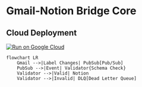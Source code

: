 # Gmail-Notion Bridge Core

## Cloud Deployment

[![Run on Google Cloud](https://deploy.cloud.run/button.svg)](https://deploy.cloud.run)

```mermaid
flowchart LR
    Gmail -->|Label Changes| PubSub[Pub/Sub]
    PubSub -->|Event| Validator{Schema Check}
    Validator -->|Valid| Notion
    Validator -->|Invalid| DLQ[Dead Letter Queue]
```
